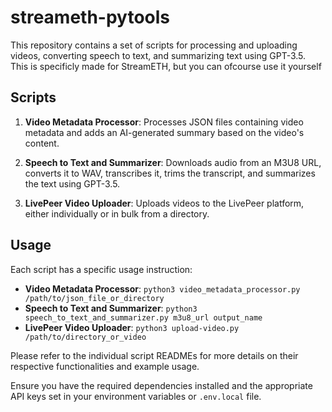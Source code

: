 # streameth-pytools

This repository contains a set of scripts for processing and uploading videos, converting speech to text, and summarizing text using GPT-3.5. This is specificly made for StreamETH, but you can ofcourse use it yourself

## Scripts

1. **Video Metadata Processor**: Processes JSON files containing video metadata and adds an AI-generated summary based on the video's content.

2. **Speech to Text and Summarizer**: Downloads audio from an M3U8 URL, converts it to WAV, transcribes it, trims the transcript, and summarizes the text using GPT-3.5.

3. **LivePeer Video Uploader**: Uploads videos to the LivePeer platform, either individually or in bulk from a directory.

## Usage

Each script has a specific usage instruction:

- **Video Metadata Processor**: `python3 video_metadata_processor.py /path/to/json_file_or_directory`
- **Speech to Text and Summarizer**: `python3 speech_to_text_and_summarizer.py m3u8_url output_name`
- **LivePeer Video Uploader**: `python3 upload-video.py /path/to/directory_or_video`

Please refer to the individual script READMEs for more details on their respective functionalities and example usage.

Ensure you have the required dependencies installed and the appropriate API keys set in your environment variables or `.env.local` file.
